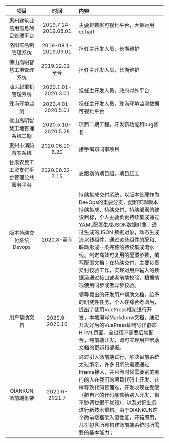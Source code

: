 |                  项目                  |         时间         | 内容                                                         |
| :------------------------------------: | :------------------: | :----------------------------------------------------------- |
|     惠州建筑业信用信息项目管理平台     | 2019.7.24-2019.08.01 | 主要是数据可视化平台，大量运用echart                         |
|           洛阳实名制管理系统           | 2019-08.1-2019.09.01 | 担任主开发人员，长期维护                                     |
|        佛山高明智慧工地管理系统        |   2019.12.01-至今    | 担任主开发人员，长期维护                                     |
|           汕头起重机管理系统           | 2020.1.01-2020.3.01  | 担任主开发人员，政府对外平台                                 |
|              珠海环境监测              | 2020.4.01-2020.5.01  | 担任主开发人员，珠海环境监测数据可视化平台                   |
|      佛山高明智慧工地管理系统二期      | 2020.5.10-2020.5.28  | 项目二期工程，开发新功能和bug修复                            |
|           惠州市消防备案系统           |   2020.06.10-6.20    | 接手离职同事项目                                             |
| 甘肃农民工工资支付平台管理公共服务平台 |   2020.06.22-7.15    | 支援别的项目组，项目赶工                                     |
|         版本持续交付系统Devops         |     2020.8-至今      | 持续集成交付系统，以版本管理作为DevOps的重要分支，配和实现版本持续集成、持续交付、持续部署的建设目标，个人主要负责持续集成通过YAML配置生成JSON数据对象，通过生成的JSON 数据对象，动态生成流水线组件，通过这些组件的配和、联动形成一条完整的持续集成流水线。制定高效可复用的配置参数，编写配置文档；在持续交付，主要负责交付校验工作，实现对用户输入的数据流通过接口或者前端校验，根据情况使用同步或者异步校验。 |
|              用户帮助文档              |    2020.9-2020.10    | 领导提出的开发用户帮助文档，给予的研究性任务，个人在综合考虑后，提出了使用VuePress框架进行开发，本地编写Markdonw文档，通过开发好后的VuePress即可导出静态HTML页面，全过程不需要后端配合，纯前端开发，即可实现用户帮助文档的更新和部署。 |
|           QIANKUN微前端框架            |    2021.6-2021.7     | 通过引入微前端试行，解决目前系统太过繁杂，许多旧系统需要通过Iframe接入，并且有时候需要别的部门的人在我们的项目代码上开发，这样导致代码管理难，开发收现在受限（把自己的代码暴露给别人开发，很不协调也很不优雅），以及对旧业务进行新技术重构。由于QIANKUN这个微前端框架入侵性低，开箱即用，几乎包含所有构建微前端系统时所需要的基本能力； |